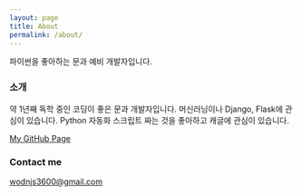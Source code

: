 ```yaml
---
layout: page
title: About
permalink: /about/
---
```



파이썬을 좋아하는 문과 예비 개발자입니다.

### __소개__

약 1년째 독학 중인 코딩이 좋은 문과 개발자입니다. 머신러닝이나 Django, Flask에 관심이 있습니다.
Python 자동화 스크립트 짜는 것을 좋아하고 캐글에 관심이 있습니다.



[My GitHub Page](https://github.com/Bingotop)

### Contact me

[wodnjs3600@gmail.com](mailto:wodnjs3600@gmail.com)

